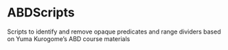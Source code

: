 # ABDScripts
Scripts to identify and remove opaque predicates and range dividers based on Yuma Kurogome’s ABD course materials
